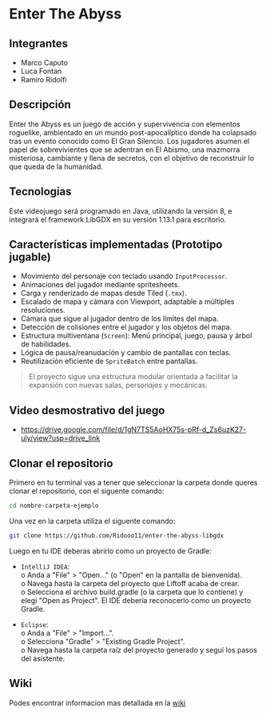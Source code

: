 # Enter The Abyss

## Integrantes
 - Marco Caputo 
 - Luca Fontan
 - Ramiro Ridolfi

## Descripción

Enter the Abyss es un juego de acción y supervivencia con elementos roguelike, ambientado en un mundo post-apocalíptico donde ha colapsado tras un evento conocido como El Gran Silencio. Los jugadores asumen el papel de sobrevivientes que se adentran en El Abismo, una mazmorra  misteriosa, cambiante y llena de secretos, con el objetivo de reconstruir lo que queda de la humanidad.

## Tecnologías

Este videojuego será programado en Java, utilizando la versión 8, e integrará el framework LibGDX en su versión 1.13.1 para escritorio.

## Características implementadas (Prototipo jugable)

- Movimiento del personaje con teclado usando `InputProcessor`.
- Animaciones del jugador mediante spritesheets.
- Carga y renderizado de mapas desde Tiled (`.tmx`).
- Escalado de mapa y cámara con Viewport, adaptable a múltiples resoluciones.
- Cámara que sigue al jugador dentro de los límites del mapa.
- Detección de colisiones entre el jugador y los objetos del mapa.
- Estructura multiventana (`Screen`): Menú principal, juego, pausa y árbol de habilidades.
- Lógica de pausa/reanudación y cambio de pantallas con teclas.
- Reutilización eficiente de `SpriteBatch` entre pantallas.

> El proyecto sigue una estructura modular orientada a facilitar la expansión con nuevas salas, personajes y mecánicas.

## Video desmostrativo del juego
- https://drive.google.com/file/d/1gN7TS5AoHX75s-pRf-d_Zs6uzK27-uly/view?usp=drive_link

## Clonar el repositorio

Primero en tu terminal vas a tener que seleccionar la carpeta donde queres clonar el repositorio, con el siguente comando:

```bash
cd nombre-carpeta-ejemplo
```

Una vez en la carpeta utiliza el siguente comando:

```bash
git clone https://github.com/Ridooo11/enter-the-abyss-libgdx
```

Luego en tu IDE deberas abrirlo como un proyecto de Gradle:

- `IntelliJ IDEA`: <br>
 o Anda a "File" > "Open..." (o "Open" en la pantalla de bienvenida).<br>
 o Navega hasta la carpeta del proyecto que Liftoff acaba de crear. <br>
 o Selecciona el archivo build.gradle (o la carpeta que lo contiene) y elegí "Open as Project". El IDE debería reconocerlo como un proyecto Gradle.

 - `Eclipse`: <br>
 o Anda a "File" > "Import...".<br>
 o Selecciona "Gradle" > "Existing Gradle Project".<br>
 o Navega hasta la carpeta raíz del proyecto generado y seguí los pasos del asistente.

## Wiki

Podes encontrar informacion mas detallada en la [wiki](https://github.com/Ridooo11/enter-the-abyss-libgdx/wiki) 


